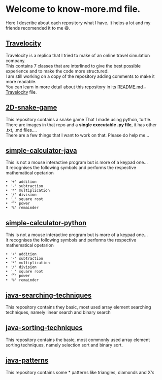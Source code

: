 # Welcome to know-more.md file.
Here I describe about each repository what I have. It helps a lot and my friends recomended it to me 😄. 

## [Travelocity]
Travelocity is a replica that I tried to make of an online travel simulation company.
<br />This contains 7 classes that are interlined to give the best possible experience and to make the code more structured. 
<br />I am still working on a copy of the repository adding comments to make it more readable.
<br />You can learn in more detail about this repository in its [README.md - Travelocity] file. 

## [2D-snake-game]
This repository contains a snake game That I made using python, turtle. 
<br />There are images in that repo and a **single executable .py file**, it has other .txt, .md files....
<br />There are a few things that I want to work on that. Please do help me...

## [simple-calculator-java]
This is not a mouse interactive program but is more of a keypad one...
<br />It recognises the following symbols and performs the respective mathematical opetarion 
```
• '+' addition  
• '-' subtraction
• '*' multiplication 
• '/' division
• '_' square root 
• '^' power
• '%' remainder
```

## [simple-calculator-python]
This is not a mouse interactive program but is more of a keypad one...
<br />It recognises the following symbols and performs the respective mathematical opetarion 
``` 
• '+' addition  
• '-' subtraction
• '*' multiplication 
• '/' division
• '_' square root 
• '^' power
• '%' remainder
```

## [java-searching-techniques]
This repository contains they basic, most used array element searching techniques, namely linear search and binary search

## [java-sorting-techniques]
This repository contains the basic, most commonly used array element sorting techniques, namely selection sort and binary sort. 

## [java-patterns]
This repository contains some * patterns like triangles, diamonds and X's

[Travelocity]: https://github.com/voyager2005/Travelocity
[README.md - Travelocity]: https://github.com/voyager2005/Travelocity/blob/main/README.md
[2D-snake-game]: https://github.com.voyager2005/2D-snake-game
[java-searching-techniques]: https://github.com/voyager2005/java-searching-techniques
[java-sorting-techniques]: https://github.com/voyager005/java-sorting-techniques
[java-patterns]: https://github.com/voyager2005/java-patterns
[simple-calculator-java]: https://github.com/voyager2005/simple-calculator-java
[simple-calculator-python]: https://github.com/voyager2005/simple-calculator-python
